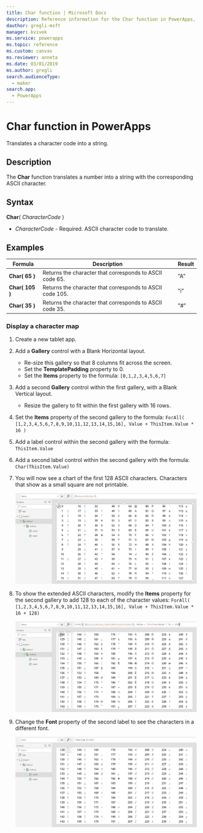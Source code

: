 ```yaml
---
title: Char function | Microsoft Docs
description: Reference information for the Char function in PowerApps, including syntax and examples
dauthor: gregli-msft
manager: kvivek
ms.service: powerapps
ms.topic: reference
ms.custom: canvas
ms.reviewer: anneta
ms.date: 03/01/2019
ms.author: gregli
search.audienceType: 
  - maker
search.app: 
  - PowerApps
---
```

# Char function in PowerApps
Translates a character code into a string.

## Description
The **Char** function translates a number into a string with the corresponding ASCII character.

## Syntax
**Char**( *CharacterCode* )

* *CharacterCode* - Required. ASCII character code to translate.

## Examples

| Formula | Description | Result |
| --- | --- | --- |
| **Char( 65 )** |Returns the character that corresponds to ASCII code 65. |"A" |
| **Char( 105 )** |Returns the character that corresponds to ASCII code 105. |"i" |
| **Char( 35 )** |Returns the character that corresponds to ASCII code 35. |"#" |

### Display a character map

1. Create a new tablet app.

1. Add a **Gallery** control with a Blank Horizontal layout.  
    - Re-size this gallery so that 8 columns fit across the screen.
    - Set the **TemplatePadding** property to 0.
    - Set the **Items** property to the formula:
    `[0,1,2,3,4,5,6,7]`

1. Add a second **Gallery** control within the first gallery, with a Blank Vertical layout. 
    - Resize the gallery to fit within the first gallery with 16 rows.

1. Set the **Items** property of the second gallery to the formula:
    `ForAll( [1,2,3,4,5,6,7,8,9,10,11,12,13,14,15,16], Value + ThisItem.Value * 16 )`

1. Add a label control within the second gallery with the formula:
    `ThisItem.Value`

1. Add a second label control within the second gallery with the formula:
    `Char(ThisItem.Value)`

1. You will now see a chart of the first 128 ASCII characters.  Characters that show as a small square are not printable.

    ![](media/function-char/chart-lower.png)

1. To show the extended ASCII characters, modify the **Items** property for the second gallery to add 128 to each of the character values:
    `ForAll( [1,2,3,4,5,6,7,8,9,10,11,12,13,14,15,16], Value + ThisItem.Value * 16 + 128)`

    ![](media/function-char/chart-higher.png)

1. Change the **Font** property of the second label to see the characters in a different font. 

    ![](media/function-char/chart-higher-dancing-script.png)
